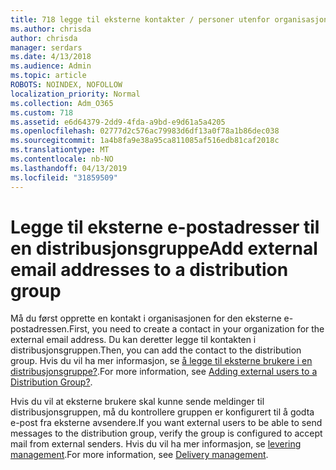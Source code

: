 ```yaml
---
title: 718 legge til eksterne kontakter / personer utenfor organisasjonen til en distribusjonsliste
ms.author: chrisda
author: chrisda
manager: serdars
ms.date: 4/13/2018
ms.audience: Admin
ms.topic: article
ROBOTS: NOINDEX, NOFOLLOW
localization_priority: Normal
ms.collection: Adm_O365
ms.custom: 718
ms.assetid: e6d64379-2dd9-4fda-a9bd-e9d61a5a4205
ms.openlocfilehash: 02777d2c576ac79983d6df13a0f78a1b86dec038
ms.sourcegitcommit: 1a4b8fa9e38a95ca811085af516edb81caf2018c
ms.translationtype: MT
ms.contentlocale: nb-NO
ms.lasthandoff: 04/13/2019
ms.locfileid: "31859509"
---
```

# <a name="add-external-email-addresses-to-a-distribution-group"></a><span data-ttu-id="ca9b0-102">Legge til eksterne e-postadresser til en distribusjonsgruppe</span><span class="sxs-lookup"><span data-stu-id="ca9b0-102">Add external email addresses to a distribution group</span></span>

<span data-ttu-id="ca9b0-103">Må du først opprette en kontakt i organisasjonen for den eksterne e-postadressen.</span><span class="sxs-lookup"><span data-stu-id="ca9b0-103">First, you need to create a contact in your organization for the external email address.</span></span> <span data-ttu-id="ca9b0-104">Du kan deretter legge til kontakten i distribusjonsgruppen.</span><span class="sxs-lookup"><span data-stu-id="ca9b0-104">Then, you can add the contact to the distribution group.</span></span> <span data-ttu-id="ca9b0-105">Hvis du vil ha mer informasjon, se [å legge til eksterne brukere i en distribusjonsgruppe?](https://support.office.com/client/caa0f310-0bb7-48e3-8ad2-cb358b53bbba).</span><span class="sxs-lookup"><span data-stu-id="ca9b0-105">For more information, see [Adding external users to a Distribution Group?](https://support.office.com/client/caa0f310-0bb7-48e3-8ad2-cb358b53bbba).</span></span>

<span data-ttu-id="ca9b0-106">Hvis du vil at eksterne brukere skal kunne sende meldinger til distribusjonsgruppen, må du kontrollere gruppen er konfigurert til å godta e-post fra eksterne avsendere.</span><span class="sxs-lookup"><span data-stu-id="ca9b0-106">If you want external users to be able to send messages to the distribution group, verify the group is configured to accept mail from external senders.</span></span> <span data-ttu-id="ca9b0-107">Hvis du vil ha mer informasjon, se [levering management](https://technet.microsoft.com/library/bb124513.aspx#deliverymanagement).</span><span class="sxs-lookup"><span data-stu-id="ca9b0-107">For more information, see [Delivery management](https://technet.microsoft.com/library/bb124513.aspx#deliverymanagement).</span></span>
